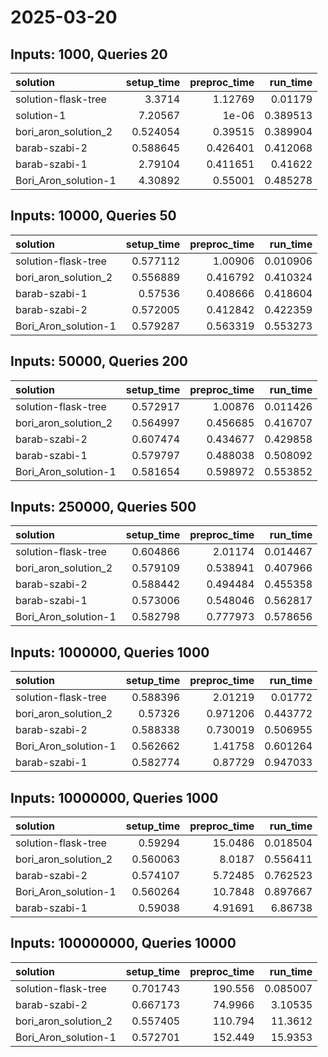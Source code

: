 # 2025-03-20

## Inputs: 1000, Queries 20

| solution             |   setup_time |   preproc_time |   run_time |
|:---------------------|-------------:|---------------:|-----------:|
| solution-flask-tree  |     3.3714   |       1.12769  |   0.01179  |
| solution-1           |     7.20567  |       1e-06    |   0.389513 |
| bori_aron_solution_2 |     0.524054 |       0.39515  |   0.389904 |
| barab-szabi-2        |     0.588645 |       0.426401 |   0.412068 |
| barab-szabi-1        |     2.79104  |       0.411651 |   0.41622  |
| Bori_Aron_solution-1 |     4.30892  |       0.55001  |   0.485278 |

## Inputs: 10000, Queries 50

| solution             |   setup_time |   preproc_time |   run_time |
|:---------------------|-------------:|---------------:|-----------:|
| solution-flask-tree  |     0.577112 |       1.00906  |   0.010906 |
| bori_aron_solution_2 |     0.556889 |       0.416792 |   0.410324 |
| barab-szabi-1        |     0.57536  |       0.408666 |   0.418604 |
| barab-szabi-2        |     0.572005 |       0.412842 |   0.422359 |
| Bori_Aron_solution-1 |     0.579287 |       0.563319 |   0.553273 |

## Inputs: 50000, Queries 200

| solution             |   setup_time |   preproc_time |   run_time |
|:---------------------|-------------:|---------------:|-----------:|
| solution-flask-tree  |     0.572917 |       1.00876  |   0.011426 |
| bori_aron_solution_2 |     0.564997 |       0.456685 |   0.416707 |
| barab-szabi-2        |     0.607474 |       0.434677 |   0.429858 |
| barab-szabi-1        |     0.579797 |       0.488038 |   0.508092 |
| Bori_Aron_solution-1 |     0.581654 |       0.598972 |   0.553852 |

## Inputs: 250000, Queries 500

| solution             |   setup_time |   preproc_time |   run_time |
|:---------------------|-------------:|---------------:|-----------:|
| solution-flask-tree  |     0.604866 |       2.01174  |   0.014467 |
| bori_aron_solution_2 |     0.579109 |       0.538941 |   0.407966 |
| barab-szabi-2        |     0.588442 |       0.494484 |   0.455358 |
| barab-szabi-1        |     0.573006 |       0.548046 |   0.562817 |
| Bori_Aron_solution-1 |     0.582798 |       0.777973 |   0.578656 |

## Inputs: 1000000, Queries 1000

| solution             |   setup_time |   preproc_time |   run_time |
|:---------------------|-------------:|---------------:|-----------:|
| solution-flask-tree  |     0.588396 |       2.01219  |   0.01772  |
| bori_aron_solution_2 |     0.57326  |       0.971206 |   0.443772 |
| barab-szabi-2        |     0.588338 |       0.730019 |   0.506955 |
| Bori_Aron_solution-1 |     0.562662 |       1.41758  |   0.601264 |
| barab-szabi-1        |     0.582774 |       0.87729  |   0.947033 |

## Inputs: 10000000, Queries 1000

| solution             |   setup_time |   preproc_time |   run_time |
|:---------------------|-------------:|---------------:|-----------:|
| solution-flask-tree  |     0.59294  |       15.0486  |   0.018504 |
| bori_aron_solution_2 |     0.560063 |        8.0187  |   0.556411 |
| barab-szabi-2        |     0.574107 |        5.72485 |   0.762523 |
| Bori_Aron_solution-1 |     0.560264 |       10.7848  |   0.897667 |
| barab-szabi-1        |     0.59038  |        4.91691 |   6.86738  |

## Inputs: 100000000, Queries 10000

| solution             |   setup_time |   preproc_time |   run_time |
|:---------------------|-------------:|---------------:|-----------:|
| solution-flask-tree  |     0.701743 |       190.556  |   0.085007 |
| barab-szabi-2        |     0.667173 |        74.9966 |   3.10535  |
| bori_aron_solution_2 |     0.557405 |       110.794  |  11.3612   |
| Bori_Aron_solution-1 |     0.572701 |       152.449  |  15.9353   |